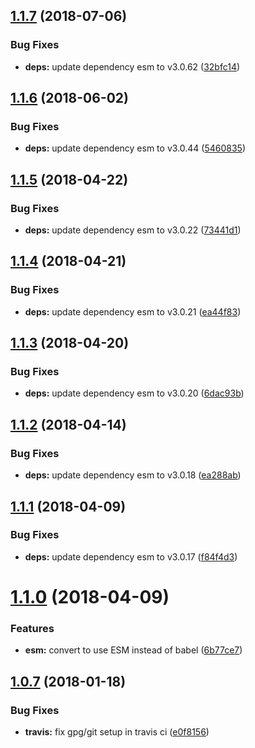 <a name="1.1.7"></a>
## [1.1.7](https://github.com/mi11er-net/js-title-case/compare/v1.1.6...v1.1.7) (2018-07-06)


### Bug Fixes

* **deps:** update dependency esm to v3.0.62 ([32bfc14](https://github.com/mi11er-net/js-title-case/commit/32bfc14))

<a name="1.1.6"></a>
## [1.1.6](https://github.com/mi11er-net/js-title-case/compare/v1.1.5...v1.1.6) (2018-06-02)


### Bug Fixes

* **deps:** update dependency esm to v3.0.44 ([5460835](https://github.com/mi11er-net/js-title-case/commit/5460835))

<a name="1.1.5"></a>
## [1.1.5](https://github.com/mi11er-net/js-title-case/compare/v1.1.4...v1.1.5) (2018-04-22)


### Bug Fixes

* **deps:** update dependency esm to v3.0.22 ([73441d1](https://github.com/mi11er-net/js-title-case/commit/73441d1))

<a name="1.1.4"></a>
## [1.1.4](https://github.com/mi11er-net/js-title-case/compare/v1.1.3...v1.1.4) (2018-04-21)


### Bug Fixes

* **deps:** update dependency esm to v3.0.21 ([ea44f83](https://github.com/mi11er-net/js-title-case/commit/ea44f83))

<a name="1.1.3"></a>
## [1.1.3](https://github.com/mi11er-net/js-title-case/compare/v1.1.2...v1.1.3) (2018-04-20)


### Bug Fixes

* **deps:** update dependency esm to v3.0.20 ([6dac93b](https://github.com/mi11er-net/js-title-case/commit/6dac93b))

<a name="1.1.2"></a>
## [1.1.2](https://github.com/mi11er-net/js-title-case/compare/v1.1.1...v1.1.2) (2018-04-14)


### Bug Fixes

* **deps:** update dependency esm to v3.0.18 ([ea288ab](https://github.com/mi11er-net/js-title-case/commit/ea288ab))

<a name="1.1.1"></a>
## [1.1.1](https://github.com/mi11er-net/js-title-case/compare/v1.1.0...v1.1.1) (2018-04-09)


### Bug Fixes

* **deps:** update dependency esm to v3.0.17 ([f84f4d3](https://github.com/mi11er-net/js-title-case/commit/f84f4d3))

<a name="1.1.0"></a>
# [1.1.0](https://github.com/mi11er-net/js-title-case/compare/v1.0.7...v1.1.0) (2018-04-09)


### Features

* **esm:** convert to use ESM instead of babel ([6b77ce7](https://github.com/mi11er-net/js-title-case/commit/6b77ce7))

<a name="1.0.7"></a>
## [1.0.7](https://github.com/MatthewMi11er/js-title-case/compare/9d98d2195f1ac5963a68d61cef60df5068194b2e...v1.0.7) (2018-01-18)


### Bug Fixes

* **travis:** fix gpg/git setup in travis ci ([e0f8156](https://github.com/MatthewMi11er/js-title-case/commit/e0f8156))

